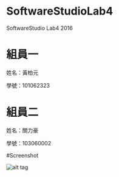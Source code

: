 ﻿# SoftwareStudioLab4
SoftwareStudio Lab4 2016

# 組員一

姓名：黃柏元

學號：101062323

# 組員二

姓名：關力豪

學號：103060002

#Screenshot

![alt tag](/csc.png)